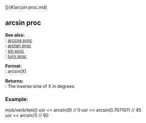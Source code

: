 []{#/arcsin proc.md}    
## arcsin proc    
**See also:**    
:   [arccos proc](/proc/arccos)    
:   [arctan proc](/proc/arctan)    
:   [sin proc](/proc/sin)    
:   [turn proc](/proc/turn)    
<!-- -->    
**Format:**    
:   arcsin(X)    
<!-- -->    
**Returns:**    
:   The inverse sine of X in degrees.    
### Example:    
mob/verb/test() usr \<\< arcsin(0) // 0 usr \<\< arcsin(0.707107) // 45    
usr \<\< arcsin(1) // 90  